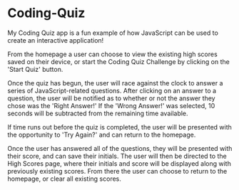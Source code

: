 # Coding-Quiz

My Coding Quiz app is a fun example of how JavaScript can be used to create an interactive application! <br/>

From the homepage a user can choose to view the existing high scores saved on their device, or start the Coding Quiz Challenge by clicking on the 'Start Quiz' button. <br/>

Once the quiz has begun, the user will race against the clock to answer a series of JavaScript-related questions. After clicking on an answer to a question, the user will be notified as to whether or not the answer they chose was the 'Right Answer!' If the 'Wrong Answer!' was selected, 10 seconds will be subtracted from the remaining time available. <br/>

If time runs out before the quiz is completed, the user will be presented with the opportunity to 'Try Again?' and can return to the homepage.<br/>

Once the user has answered all of the questions, they will be presented with their score, and can save their initials. The user will then be directed to the High Scores page, where their initials and score will be displayed along with previously existing scores. From there the user can choose to return to the homepage, or clear all existing scores.<br/>


